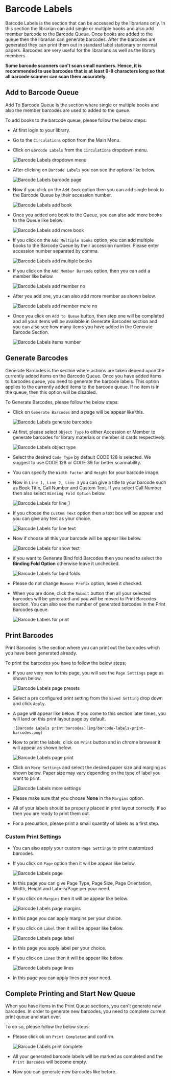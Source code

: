 # Barcode Labels

Barcode Labels is the section that can be accessed by the librarians only. In this section the librarian can add single or multiple books and also add member barcode to the Barcode Queue. Once books are added to the queue then the librarian can generate barcodes. After the barcodes are generated they can print them out in standard label stationary or normal papers. Barcodes are very useful for the librarians as well as the library members. 

**Some barcode scanners can't scan small numbers. Hence, it is recommended to use barcodes that is at least 6-8 characters long so that all barcode scanner can scan them accurately.**

## Add to Barcode Queue

Add To Barcode Queue is the section where single or multiple books and also the member barcodes are used to added to the queue.

To add books to the barcode queue, please follow the below steps:

* At first login to your library.
* Go to the  `Circulations` option from the Main Menu.
* Click on `Barcode Labels` from the `Circulations` dropdown menu.

    ![Barcode Labels dropdown menu](img/barcode-labels-dropdown-menu.png)

* After clicking on `Barcode Labels` you can see the options like below.

    ![Barcode Labels barcode page](img/barcode-labels-barcode-page.png)

* Now if you click on the `Add Book` option then you can add single book to the Barcode Queue by their accession number.

    ![Barcode Labels add book](img/barcode-labels-add-book.png)

* Once you added one book to the Queue, you can also add more books to the Queue like below.

     ![Barcode Labels add more book](img/barcode-labels-add-more-book.png)


* If you click on the `Add Multiple Books` option, you can add multiple books to the Barcode Queue by their accession number. Please enter accession number separated by comma.

    ![Barcode Labels add multiple books](img/barcode-labels-add-multiple-books.png)

* If you click on the `Add Member Barcode` option, then you can add a member like below.

    ![Barcode Labels add member no](img/barcode-labels-member-no.png)

 * After you add one, you can also add more member as shown below.

    ![Barcode Labels add member more no](img/barcode-labels-more-member-no.png)


* Once you click on `Add to Queue` button, then step one will be completed and all your items will be available in Generate Barcodes section and you can also see how many items you have added in the Generate Barcode Section.
 
    ![Barcode Labels items number](img/barcode-labels-items-number.png)

## Generate Barcodes

Generate Barcodes is the section where actions are taken depend upon the currently added items on the Barcode Queue.
Once you have added items to barcodes queue, you need to generate the barcode labels. This option applies to the currently added items to the barcode queue. If no item is in the queue, then this option will be disabled.


To Generate Barcodes, please follow the below steps:

* Click on `Generate Barcodes` and a page will be appear like this.

     ![Barcode Labels generate barcodes](img/barcode-labels-generate-barcodes.png)

* At first, please select `Object Type` to either Accession or Member to generate barcodes for library materials or member id cards respectively.


     ![Barcode Labels object type](img/barcode-labels-object-type.png) 



* Select the desired `Code Type` by default CODE 128 is selected. We suggest to use CODE 128 or CODE 39 for better scannability.

     

* You can specify the `Width Factor` and `Height` for your barcode image.
* Now in `Line 1, Line 2, Line 3` you can give a title to your barcode such as Book Title, Call Number and Custom Text. If you select Call Number then also select `Binding Fold Option` below.

     ![Barcode Labels for line_1](img/barcode-labels-for-line_1.png) 


* If you choose the `Custom Text` option then a text box will be appear and you can give any text as your choice.

     ![Barcode Labels for line text](img/barcode-labels-line-text.png) 

* Now if choose all this your barcode will be appear like below.

     ![Barcode Labels for show text](img/barcode-labels-show-text.png)

* if you want to Generate Bind fold Barcodes then you need to select the **Binding Fold Option** otherwise leave it unchecked.

     ![Barcode Labels for bind folds](img/barcode-labels-bind-folds.png)  


* Please do not change `Remove Prefix` option, leave it checked.
* When you are done, click the `Submit` button then all your selected barcodes will be generated and you will be moved to Print Barcodes section. You can also see the number of generated barcodes in the Print Barcodes queue.

     ![Barcode Labels for print](img/barcode-labels-print.png)


## Print Barcodes

Print Barcodes is the section where you can print out the barcodes which you have been generated already.

To print the barcodes you have to follow the below steps:

* If you are very new to this page, you will see the `Page Settings` page as shown below.

     ![Barcode Labels page presets](img/barcode-labels-page-presets.png)


* Select a pre configured print setting from the `Saved Setting` drop down and click `Apply`.
* A page will appear like below. If you come to this section later times, you will land on this print layout page by default.

      ![Barcode Labels print barcodes](img/barcode-labels-print-barcodes.png)



* Now to print the labels, click on `Print` button and in chrome browser it will appear as shown below.

     ![Barcode Labels page print](img/barcode-labels-page-print.png)

* Click on `More Settings` and select the desired paper size and marging as shown below. Paper size may vary depending on the type of label you want to print.

     ![Barcode Labels more settings](img/barcode-labels-more-settings.png)

* Please make sure that you choose **None** in the `Margins` option.
* All of your labels should be properly placed in print layout correctly. If so then you are ready to print them out.
* For a precuation, please print a small quantity of labels as a first step.

### Custom Print Settings

* You can also apply your custom `Page Settings` to print customized barcodes.


* If you click on `Page` option then it will be appear like below.


    ![Barcode Labels page](img/barcode-labels-page.png)

      
* In this page you can give Page Type, Page Size, Page Orientation, Width, Height and Labels/Page per your need.
* If you click on `Margins` then it will be appear like below.

     ![Barcode Labels page margins](img/barcode-labels-page-margins.png)

* In this page you can apply margins per your choice.
* If you click on `Label` then it will be appear like below.

     ![Barcode Labels page label](img/barcode-labels-page-label.png)

* In this page you apply label per your choice.
* If you click on `Lines` then it will be appear like below.

     ![Barcode Labels page lines](img/barcode-labels-page-lines.png)

* In this page you can apply lines per your need.

## Complete Printing and Start New Queue

When you have items in the Print Queue sections, you can't generate new barcodes. In order to generate new barcodes, you need to complete current print queue and start over.

To do so, please follow the below steps:

* Please click ok on `Print Completed` and confirm. 

    ![Barcode Labels print complete](img/barcode-labels-print-complete.png)

* All your generated barcode labels will be marked as completed and the `Print Barcodes` will become empty.
* Now you can generate new barcodes like before.

